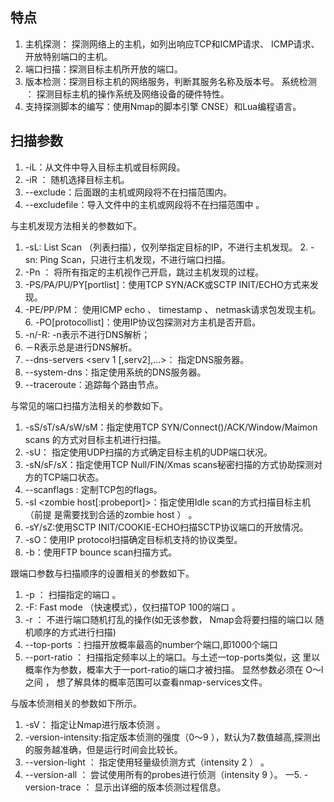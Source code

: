 ## 特点
1. 主机探测： 探测网络上的主机，如列出响应TCP和ICMP请求、 ICMP请求、 开放特别端口的主机。
2. 端口扫描：探测目标主机所开放的端口。
3. 版本检测：探测目标主机的网络服务，判断其服务名称及版本号。 系统检测 ： 探测目标主机的操作系统及网络设备的硬件特性。
4. 支持探测脚本的编写：使用Nmap的脚本引擎 CNSE）和Lua编程语言。

## 扫描参数
1. -iL：从文件中导入目标主机或目标网段。
2. -iR ： 随机选择目标主机。
3. --exclude：后面跟的主机或网段将不在扫描范围内。
4. --excludefile：导入文件中的主机或网段将不在扫描范围中 。 

与主机发现方法相关的参数如下。
1. -sL: List Scan （列表扫描），仅列举指定目标的IP，不进行主机发现。 2. -sn: Ping Scan，只进行主机发现，不进行端口扫描。
3. -Pn ： 将所有指定的主机视作己开启，跳过主机发现的过程。
4. -PS/PA/PU/PY[portlist]：使用TCP SYN/ACK或SCTP INIT/ECHO方式来发现。 
5. -PE/PP/PM： 使用ICMP echo 、 timestamp 、 netmask请求包发现主机。 6. -PO[protocollist]：使用IP协议包探测对方主机是否开启。 
7. -n/-R: -n表示不进行DNS解析；
8. －R表示总是进行DNS解析。 
9. --dns-servers <serv 1 [,serv2],...>： 指定DNS服务器。 
10. --system-dns：指定使用系统的DNS服务器。
11. --traceroute：追踪每个路由节点。 

与常见的端口扫描方法相关的参数如下。
1. -sS/sT/sA/sW/sM：指定使用TCP SYN/Connect()/ACK/Window/Maimon scans 的方式对目标主机进行扫描。
2. -sU： 指定使用UDP扫描的方式确定目标主机的UDP端口状况。
3. -sN/sF/sX：指定使用TCP Null/FIN/Xmas scans秘密扫描的方式协助探测对 方的TCP端口状态。
4. --scanflags <flags>: 定制TCP包的flags。
5. -sI <zombie host[:probeport]>：指定使用Idle scan的方式扫描目标主机（前提 是需要找到合适的zombie host ） 。
6. -sY/sZ:使用SCTP INIT/COOKIE-ECHO扫描SCTP协议端口的开放情况。
7. -sO：使用IP protocol扫描确定目标机支持的协议类型。
8. -b<FTP relay host>：使用FTP bounce scan扫描方式。

跟端口参数与扫描顺序的设置相关的参数如下。
1. -p <port ranges>： 扫描指定的端口 。
2. -F: Fast mode （快速模式），仅扫描TOP 100的端口 。
3. -r ： 不进行端口随机打乱的操作(如无该参数， Nmap会将要扫描的端口以 随机顺序的方式进行扫描)
4. --top-ports <number>：扫描开放概率最高的number个端口,即1000个端口
5. --port-ratio <ratio>： 扫描指定频率以上的端口。与土述一top-ports类似，这 里以概率作为参数，概率大于一port-ratio的端口才被扫描。 显然参数必须在 O～l之间 ， 想了解具体的概率范围可以查看nmap-services文件。
    
与版本侦测相关的参数如下所示。
1. -sV： 指定让Nmap进行版本侦测 。
2. -version-intensity<level>:指定版本侦测的强度（0～9 ），默认为7.数值越高,探测出的服务越准确，但是运行时间会比较长。
3. --version-light ： 指定使用轻量级侦测方式（intensity 2 ） 。 
4. --version-all ： 尝试使用所有的probes进行侦测（intensity 9 ）。 一5. -version-trace ： 显示出详细的版本侦测过程信息。
    
  

```{.python .input}

```
